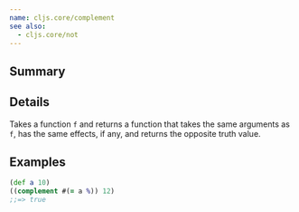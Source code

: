 ```yaml
---
name: cljs.core/complement
see also:
  - cljs.core/not
---
```


## Summary

## Details

Takes a function `f` and returns a function that takes the same arguments as
`f`, has the same effects, if any, and returns the opposite truth value.

## Examples

```clj
(def a 10)
((complement #(= a %)) 12)
;;=> true
```
